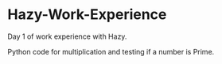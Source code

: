 # Hazy-Work-Experience
Day 1 of work experience with Hazy.

Python code for multiplication and testing if a number is Prime. 
